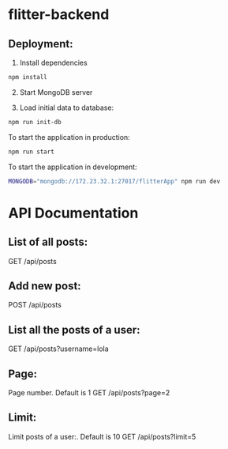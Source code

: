 # flitter-backend
Deployment:
-----------

1. Install dependencies
```sh
npm install
```

2. Start MongoDB server

3. Load initial data to database:
```sh
npm run init-db
```

To start the application in production:
```sh
npm run start
```

To start the application in development:
```sh
MONGODB="mongodb://172.23.32.1:27017/flitterApp" npm run dev
```
# API Documentation


## List of all posts:
GET /api/posts
## Add new post:
POST /api/posts

## List all the posts of a user:
GET /api/posts?username=lola

## Page:
Page number. Default is 1
GET /api/posts?page=2

## Limit:
Limit posts of a user:. Default is 10
GET /api/posts?limit=5
